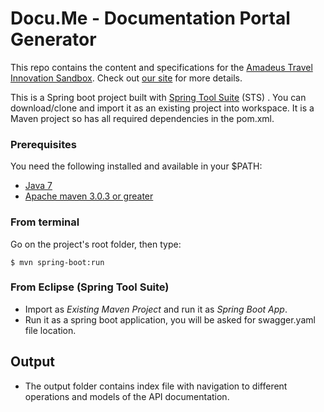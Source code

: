 Docu.Me - Documentation Portal Generator
=================================

This repo contains the content and specifications for the [Amadeus Travel Innovation Sandbox](https://sandbox.amadeus.com).  Check out [our site](https://sandbox.amadeus.com) for more details.

This is a Spring boot project built with [Spring Tool Suite](https://spring.io/tools) (STS) . You can download/clone and import it as an existing project into workspace.
It is a Maven project so has all required dependencies in the pom.xml.

### Prerequisites
You need the following installed and available in your $PATH:

* [Java 7](http://java.oracle.com)
* [Apache maven 3.0.3 or greater](http://maven.apache.org/)

### From terminal

Go on the project's root folder, then type:

    $ mvn spring-boot:run

### From Eclipse (Spring Tool Suite)

* Import as *Existing Maven Project* and run it as *Spring Boot App*.
* Run it as a spring boot application, you will be asked for swagger.yaml file location.

## Output

* The output folder contains index file with navigation to different operations and models of the API documentation.